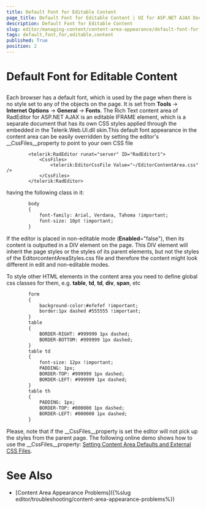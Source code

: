 ```yaml
---
title: Default Font for Editable Content
page_title: Default Font for Editable Content | UI for ASP.NET AJAX Documentation
description: Default Font for Editable Content
slug: editor/managing-content/content-area-appearance/default-font-for-editable-content
tags: default,font,for,editable,content
published: True
position: 2
---
```


# Default Font for Editable Content



## 

Each browser has a default font, which is used by the page when there is no style set to any of the objects on the page. It is set from __Tools__ -> __Internet Options__ -> __General__ -> __Fonts__. The Rich Text content area of RadEditor for ASP.NET AJAX is an editable IFRAME element, which is a separate document that has its own CSS styles applied through the embedded in the Telerik.Web.UI.dll skin.This default font appearance in the content area can be easily overridden by setting the editor's __CssFiles__property to point to your own CSS file

````ASPNET
	    <telerik:RadEditor runat="server" ID="RadEditor1">
	        <CssFiles>
	            <telerik:EditorCssFile Value="~/EditorContentArea.css" />
	        </CssFiles>
	    </telerik:RadEditor>
````



having the following class in it:

````XML
	    body 
	    { 
	        font-family: Arial, Verdana, Tahoma !important; 
	        font-size: 10pt !important;
	    }
````



If the editor is placed in non-editable mode (__Enabled__="false"), then its content is outputted in a DIV element on the page. This DIV element will inherit the page styles or the styles of its parent elements, but not the styles of the EditorcontentAreaStyles.css file and therefore the content might look different in edit and non-editable modes.

To style other HTML elements in the content area you need to define global css classes for them, e.g. __table__, __td__, __td__, __div__, __span__, etc

````XML
	    form
	    { 
	        background-color:#efefef !important; 
	        border:1px dashed #555555 !important;
	    }
	    table
	    {
	        BORDER-RIGHT: #999999 1px dashed; 
	        BORDER-BOTTOM: #999999 1px dashed;
	    }
	    table td
	    { 
	        font-size: 12px !important; 
	        PADDING: 1px; 
	        BORDER-TOP: #999999 1px dashed; 
	        BORDER-LEFT: #999999 1px dashed;
	    }
	    table th
	    { 
	        PADDING: 1px; 
	        BORDER-TOP: #000000 1px dashed; 
	        BORDER-LEFT: #000000 1px dashed;
	    }
````



Please, note that if the __CssFiles__property is set the editor will not pick up the styles from the parent page. The following online demo shows how to use the __CssFiles__property: [Setting Content Area Defaults and External CSS Files](http://demos.telerik.com/aspnet-ajax/Editor/Examples/SettingContentAreaDefaults/DefaultCS.aspx).

# See Also

 * [Content Area Appearance Problems]({%slug editor/troubleshooting/content-area-appearance-problems%})
